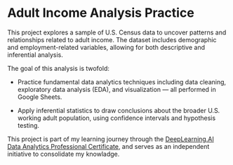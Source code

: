 # Adult Income Analysis Practice

This project explores a sample of U.S. Census data to uncover patterns and relationships related to adult income. The dataset includes demographic and employment-related variables, allowing for both descriptive and inferential analysis.

The goal of this analysis is twofold:

- Practice fundamental data analytics techniques including data cleaning, exploratory data analysis (EDA), and visualization — all performed in Google Sheets.

- Apply inferential statistics to draw conclusions about the broader U.S. working adult population, using confidence intervals and hypothesis testing.

This project is part of my learning journey through the [DeepLearning.AI Data Analytics Professional Certificate](https://www.deeplearning.ai/courses/data-analytics/), and serves as an independent initiative to consolidate my knowladge.
